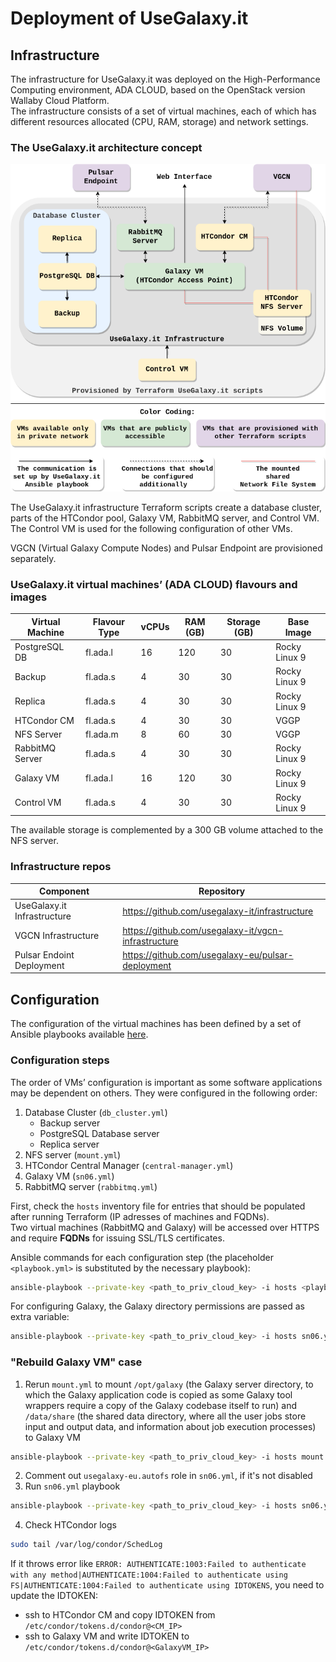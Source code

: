 # Deployment of UseGalaxy.it

## Infrastructure

The infrastructure for UseGalaxy.it was deployed on the High-Performance Computing environment, ADA CLOUD, based on the OpenStack version Wallaby Cloud Platform.   
The infrastructure consists of a set of virtual machines, each of which has different resources allocated (CPU, RAM, storage) and network settings.  

### The UseGalaxy.it architecture concept  
![usegalaxy.it unfrastrusture architecture concept](images/usegalaxy.it.INFRA.png)  

The UseGalaxy.it infrastructure Terraform scripts create a database cluster, parts of the HTCondor pool, Galaxy VM, RabbitMQ server, and Control VM. The Control VM is used for the following configuration of other VMs.  

VGCN (Virtual Galaxy Compute Nodes) and Pulsar Endpoint are provisioned separately.

### UseGalaxy.it virtual machines’ (ADA CLOUD) flavours and images
| Virtual Machine | Flavour Type | vCPUs | RAM (GB) | Storage (GB) | Base Image    |
| --------------- | ------------ | ----- | -------- | ------------ | ------------- |
| PostgreSQL DB   | fl.ada.l     | 16    | 120      | 30           | Rocky Linux 9 |
| Backup          | fl.ada.s     | 4     | 30       | 30           | Rocky Linux 9 |
| Replica         | fl.ada.s     | 4     | 30       | 30           | Rocky Linux 9 |
| HTCondor CM     | fl.ada.s     | 4     | 30       | 30           | VGGP          |
| NFS Server      | fl.ada.m     | 8     | 60       | 30           | VGGP          |
| RabbitMQ Server | fl.ada.s     | 4     | 30       | 30           | Rocky Linux 9 |
| Galaxy VM       | fl.ada.l     | 16    | 120      | 30           | Rocky Linux 9 |
| Control VM      | fl.ada.s     | 4     | 30       | 30           | Rocky Linux 9 |

The available storage is complemented by a 300 GB volume attached to the NFS server.  

### Infrastructure repos
| Component                   | Repository                                          |
| --------------------------- | --------------------------------------------------- |
| UseGalaxy.it Infrastructure | https://github.com/usegalaxy-it/infrastructure      |
| VGCN Infrastructure         | https://github.com/usegalaxy-it/vgcn-infrastructure |
| Pulsar Endoint Deployment   | https://github.com/usegalaxy-eu/pulsar-deployment   |


## Configuration

The configuration of the virtual machines has been defined by a set of Ansible playbooks available [here](https://github.com/usegalaxy-it/infrastructure-playbook).

### Configuration steps

The order of VMs’ configuration is important as some software applications may be dependent on others. They were configured in the following order:

1. Database Cluster (`db_cluster.yml`)
   - Backup server 
   - PostgreSQL Database server
   - Replica server
2. NFS server (`mount.yml`)
3. HTCondor Central Manager (`central-manager.yml`)
4. Galaxy VM (`sn06.yml`)
5. RabbitMQ server (`rabbitmq.yml`)

First, check the `hosts` inventory file for entries that should be populated after running Terraform (IP adresses of machines and FQDNs).   
Two virtual machines (RabbitMQ and Galaxy) will be accessed over HTTPS and require **FQDNs** for issuing SSL/TLS certificates.

Ansible commands for each configuration step (the placeholder `<playbook.yml>` is substituted by the necessary playbook):

```bash
ansible-playbook --private-key <path_to_priv_cloud_key> -i hosts <playbook.yml>
```

For configuring Galaxy, the Galaxy directory permissions are passed as extra variable:

```bash
ansible-playbook --private-key <path_to_priv_cloud_key> -i hosts sn06.yml --extra-vars "__galaxy_dir_perms='0755'"
```

### "Rebuild Galaxy VM" case

1. Rerun `mount.yml` to mount `/opt/galaxy` (the Galaxy server directory, to which the Galaxy application code is copied as some Galaxy tool wrappers require a copy of the Galaxy codebase itself to run) and `/data/share`  (the shared data directory, where all the user jobs store input and output data, and information about job execution processes) to Galaxy VM
```bash
ansible-playbook --private-key <path_to_priv_cloud_key> -i hosts mount.yml
```
2. Comment out `usegalaxy-eu.autofs` role in `sn06.yml`, if it's not disabled
3. Run `sn06.yml` playbook
```bash
ansible-playbook --private-key <path_to_priv_cloud_key> -i hosts sn06.yml --extra-vars "__galaxy_dir_perms='0755'"
```
4. Check HTCondor logs
```bash 
sudo tail /var/log/condor/SchedLog
```

If it throws error like `ERROR: AUTHENTICATE:1003:Failed to authenticate with any method|AUTHENTICATE:1004:Failed to authenticate using FS|AUTHENTICATE:1004:Failed to authenticate using IDTOKENS`, you need to update the IDTOKEN:
- ssh to HTCondor CM and copy IDTOKEN from `/etc/condor/tokens.d/condor@<CM_IP>`
- ssh to Galaxy VM and write IDTOKEN to `/etc/condor/tokens.d/condor@<GalaxyVM_IP>`